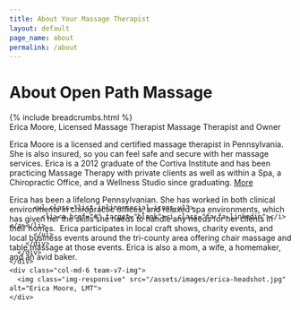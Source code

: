 ```yaml
---
title: About Your Massage Therapist
layout: default
page_name: about
permalink: /about
---
```

<!--=== Page Heading ===-->
<div class="page-heading img-v1">
  <div class="container text-center">
    <h1>About Open Path Massage</h1>
  </div><!--/end container-->
</div>
<!--=== End Page Heading ===-->
{% include breadcrumbs.html %}
<div class="container-fluid">
  <div class="row team-v7 no-gutter equal-height-columns">
    <div class="col-md-6 team-arrow-right">
      <div class="dp-table">
        <div class="equal-height-column dp-table-cell team-v7-in">
          <span class="team-v7-name">Erica Moore, Licensed Massage Therapist</span>
          <span class="team-v7-position">Massage Therapist and Owner</span>
          <p>Erica Moore is a licensed and certified massage therapist in Pennsylvania. She is also insured, so you can feel safe and secure with her massage services. Erica is a 2012 graduate of the Cortiva Institute and has been practicing Massage Therapy with private clients as well as within a Spa, a Chiropractic Office, and a Wellness Studio since graduating.
            <a class="accordion-toggle collapsed" data-toggle="collapse" data-parent="#accordion-1" href="#collapse-One" aria-expanded="false"> More</a>
          </p>
          <div id="collapse-One" class="panel-collapse collapse" aria-expanded="false" style="height: 0px;">
            <p>
              Erica has been a lifelong Pennsylvanian. She has worked in both clinical environments in chiropractic offices, and relaxed spa environments, which has given her the skills she needs to handle any needs for her clients in their homes.  Erica participates in local craft shows, charity events, and local business events around the tri-county area offering chair massage and table massage at those events. Erica is also a mom, a wife, a homemaker, and an avid baker.
            </p>
          </div>

          <ul class="list-inline social-icons-v1">
            <li><a href="#" target="blank"><i class="fa fa-linkedin"></i></a></li>
          </ul>
        </div>
      </div>
    </div>
    <div class="col-md-6 team-v7-img">
      <img class="img-responsive" src="/assets/images/erica-headshot.jpg" alt="Erica Moore, LMT">
    </div>
  </div>
</div>
